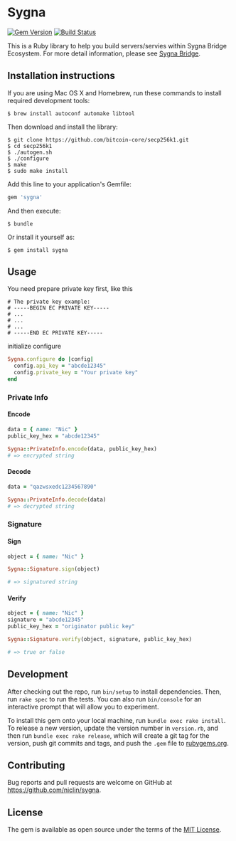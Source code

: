 # Sygna

[![Gem Version](https://badge.fury.io/rb/sygna.svg)](https://badge.fury.io/rb/sygna)
[![Build Status](https://travis-ci.org/niclin/sygna-ruby.svg?branch=master)](https://travis-ci.org/niclin/sygna-ruby)

This is a Ruby library to help you build servers/servies within Sygna Bridge Ecosystem. For more detail information, please see [Sygna Bridge](https://www.sygna.io/).


## Installation instructions

If you are using Mac OS X and Homebrew, run these commands to install required development tools:

```
$ brew install autoconf automake libtool
```

Then download and install the library:

```
$ git clone https://github.com/bitcoin-core/secp256k1.git
$ cd secp256k1
$ ./autogen.sh
$ ./configure
$ make
$ sudo make install
```

Add this line to your application's Gemfile:

```ruby
gem 'sygna'
```

And then execute:

    $ bundle

Or install it yourself as:

    $ gem install sygna

## Usage

You need prepare private key first, like this

```
# The private key example:
# -----BEGIN EC PRIVATE KEY-----
# ...
# ...
# ...
# -----END EC PRIVATE KEY-----
```

initialize configure

```ruby
Sygna.configure do |config|
  config.api_key = "abcde12345"
  config.private_key = "Your private key"
end
```

### Private Info


#### Encode

```ruby
data = { name: "Nic" }
public_key_hex = "abcde12345"

Sygna::PrivateInfo.encode(data, public_key_hex)
# => encrypted string
```

#### Decode

```ruby
data = "qazwsxedc1234567890"

Sygna::PrivateInfo.decode(data)
# => decrypted string
```

### Signature

#### Sign

```ruby
object = { name: "Nic" }

Sygna::Signature.sign(object)

# => signatured string
```

#### Verify

```ruby
object = { name: "Nic" }
signature = "abcde12345"
public_key_hex = "originator public key"

Sygna::Signature.verify(object, signature, public_key_hex)

# => true or false
```

## Development

After checking out the repo, run `bin/setup` to install dependencies. Then, run `rake spec` to run the tests. You can also run `bin/console` for an interactive prompt that will allow you to experiment.

To install this gem onto your local machine, run `bundle exec rake install`. To release a new version, update the version number in `version.rb`, and then run `bundle exec rake release`, which will create a git tag for the version, push git commits and tags, and push the `.gem` file to [rubygems.org](https://rubygems.org).

## Contributing

Bug reports and pull requests are welcome on GitHub at https://github.com/niclin/sygna.

## License

The gem is available as open source under the terms of the [MIT License](https://opensource.org/licenses/MIT).
